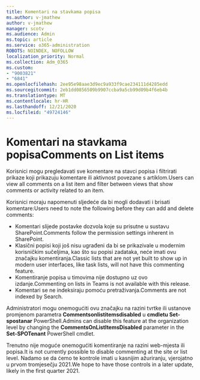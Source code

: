 ```yaml
---
title: Komentari na stavkama popisa
ms.author: v-jmathew
author: v-jmathew
manager: scotv
ms.audience: Admin
ms.topic: article
ms.service: o365-administration
ROBOTS: NOINDEX, NOFOLLOW
localization_priority: Normal
ms.collection: Adm_O365
ms.custom:
- "9003821"
- "6841"
ms.openlocfilehash: 2ee95e98aae3d9ec9a933f9cae234111d4285edd
ms.sourcegitcommit: 2eb1dd0856509b9907ccba9a5cb99d09b4f6eb4b
ms.translationtype: MT
ms.contentlocale: hr-HR
ms.lasthandoff: 12/21/2020
ms.locfileid: "49724146"
---
```

# <a name="comments-on-list-items"></a><span data-ttu-id="f34c1-102">Komentari na stavkama popisa</span><span class="sxs-lookup"><span data-stu-id="f34c1-102">Comments on List items</span></span>

<span data-ttu-id="f34c1-103">Korisnici mogu pregledavati sve komentare na stavci popisa i filtrirati prikaze koji prikazuju komentare ili aktivnost povezane s artiklom.</span><span class="sxs-lookup"><span data-stu-id="f34c1-103">Users can view all comments on a list item and filter between views that show comments or activity related to an item.</span></span>

<span data-ttu-id="f34c1-104">Korisnici moraju napomenuti sljedeće da bi mogli dodavati i brisati komentare:</span><span class="sxs-lookup"><span data-stu-id="f34c1-104">Users need to note the following before they can add and delete comments:</span></span>

- <span data-ttu-id="f34c1-105">Komentari slijede postavke dozvola koje su prisutne u sustavu SharePoint.</span><span class="sxs-lookup"><span data-stu-id="f34c1-105">Comments follow the permission settings inherent in SharePoint.</span></span>
- <span data-ttu-id="f34c1-106">Klasični popisi koji još nisu ugrađeni da bi se prikazivale u modernim korisničkim sučeljima, kao što su popisi zadataka, neće imati ovu značajku komentiranja.</span><span class="sxs-lookup"><span data-stu-id="f34c1-106">Classic lists that are not yet built to show up in modern user interfaces, like task lists, will not have this commenting feature.</span></span>
- <span data-ttu-id="f34c1-107">Komentiranje popisa u timovima nije dostupno uz ovo izdanje.</span><span class="sxs-lookup"><span data-stu-id="f34c1-107">Commenting on lists in Teams is not available with this release.</span></span>
- <span data-ttu-id="f34c1-108">Komentari se ne indeksiraju pomoću pretraživanja.</span><span class="sxs-lookup"><span data-stu-id="f34c1-108">Comments are not indexed by Search.</span></span>

<span data-ttu-id="f34c1-109">Administratori mogu onemogućiti ovu značajku na razini tvrtke ili ustanove promjenom parametra **Commentsonlistitemsdisabled** u **cmdletu Set-spostanar** PowerShell.</span><span class="sxs-lookup"><span data-stu-id="f34c1-109">Admins can disable this feature at the organization level by changing the **CommentsOnListItemsDisabled** parameter in the **Set-SPOTenant** PowerShell cmdlet.</span></span>

<span data-ttu-id="f34c1-110">Trenutno nije moguće onemogućiti komentiranje na razini web-mjesta ili popisa.</span><span class="sxs-lookup"><span data-stu-id="f34c1-110">It is not currently possible to disable commenting at the site or list level.</span></span> <span data-ttu-id="f34c1-111">Nadamo se da ćemo te kontrole imati u kasnijim ažuriranju, vjerojatno u prvom tromjesečju 2021.</span><span class="sxs-lookup"><span data-stu-id="f34c1-111">We hope to have those controls in a later update, likely in the first quarter 2021.</span></span>
